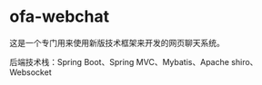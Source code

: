 # ofa-webchat
这是一个专门用来使用新版技术框架来开发的网页聊天系统。

后端技术栈：Spring Boot、Spring MVC、Mybatis、Apache shiro、Websocket

